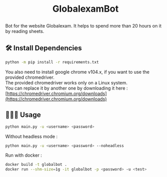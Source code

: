 # <p align="center">GlobalexamBot</p>
  
Bot for the website Globalexam. It helps to spend more than 20 hours on it by reading sheets.

## 🛠️ Install Dependencies    
```bash
python -m pip install -r requirements.txt
```
You also need to install google chrome v104.x, if you want to use the provided chromedriver.  
The provided chromedriver works only on a Linux system.   
You can replace it by another one by downloading it here : [https://chromedriver.chromium.org/downloads](https://chromedriver.chromium.org/downloads)
## 🧑🏻‍💻 Usage

```bash
python main.py -u <username> <password>
```
Without headless mode :
```bash
python main.py -u <username> <password> --noheadless
```
Run with docker :
```bash
docker build -t globalbot .
docker run --shm-size=1g -it globalbot -p <password> -u <test>
```
